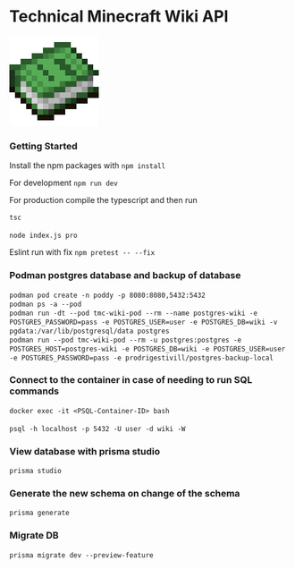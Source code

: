 # Technical Minecraft Wiki API
![book](book.png)


### Getting Started 
Install the npm packages with `npm install`

For development `npm run dev`

For production compile the typescript and then run 
```console
tsc

node index.js pro
```

Eslint run with fix `npm pretest -- --fix`

### Podman postgres database and backup of database

```console
podman pod create -n poddy -p 8080:8080,5432:5432
podman ps -a --pod
podman run -dt --pod tmc-wiki-pod --rm --name postgres-wiki -e POSTGRES_PASSWORD=pass -e POSTGRES_USER=user -e POSTGRES_DB=wiki -v pgdata:/var/lib/postgresql/data postgres
podman run --pod tmc-wiki-pod --rm -u postgres:postgres -e POSTGRES_HOST=postgres-wiki -e POSTGRES_DB=wiki -e POSTGRES_USER=user -e POSTGRES_PASSWORD=pass -e prodrigestivill/postgres-backup-local
```

### Connect to the container in case of needing to run SQL commands

```console
docker exec -it <PSQL-Container-ID> bash

psql -h localhost -p 5432 -U user -d wiki -W
```


### View database with prisma studio
```console
prisma studio
```
### Generate the new schema on change of the schema
```console
prisma generate
```

### Migrate DB
```console
prisma migrate dev --preview-feature
```




